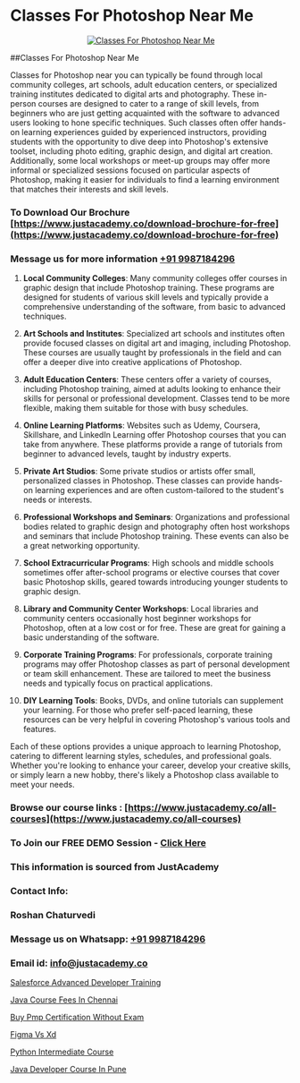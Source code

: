 # Classes For Photoshop Near Me

<p align="center">
  <a href="https://justacademy.co/course-detail/photoshop-training">
    <img src="https://justacademy.co/storage2/course_image/1676637576_course_image.webp" alt="Classes For Photoshop Near Me">
  </a>
</p>
##Classes For Photoshop Near Me

Classes for Photoshop near you can typically be found through local community colleges, art schools, adult education centers, or specialized training institutes dedicated to digital arts and photography. These in-person courses are designed to cater to a range of skill levels, from beginners who are just getting acquainted with the software to advanced users looking to hone specific techniques. Such classes often offer hands-on learning experiences guided by experienced instructors, providing students with the opportunity to dive deep into Photoshop's extensive toolset, including photo editing, graphic design, and digital art creation. Additionally, some local workshops or meet-up groups may offer more informal or specialized sessions focused on particular aspects of Photoshop, making it easier for individuals to find a learning environment that matches their interests and skill levels.
### To Download Our Brochure [https://www.justacademy.co/download-brochure-for-free](https://www.justacademy.co/download-brochure-for-free)
### Message us for more information [+91 9987184296](https://api.whatsapp.com/send?phone=919987184296)
1) **Local Community Colleges**: Many community colleges offer courses in graphic design that include Photoshop training. These programs are designed for students of various skill levels and typically provide a comprehensive understanding of the software, from basic to advanced techniques.

2) **Art Schools and Institutes**: Specialized art schools and institutes often provide focused classes on digital art and imaging, including Photoshop. These courses are usually taught by professionals in the field and can offer a deeper dive into creative applications of Photoshop.

3) **Adult Education Centers**: These centers offer a variety of courses, including Photoshop training, aimed at adults looking to enhance their skills for personal or professional development. Classes tend to be more flexible, making them suitable for those with busy schedules.

4) **Online Learning Platforms**: Websites such as Udemy, Coursera, Skillshare, and LinkedIn Learning offer Photoshop courses that you can take from anywhere. These platforms provide a range of tutorials from beginner to advanced levels, taught by industry experts.

5) **Private Art Studios**: Some private studios or artists offer small, personalized classes in Photoshop. These classes can provide hands-on learning experiences and are often custom-tailored to the student's needs or interests.

6) **Professional Workshops and Seminars**: Organizations and professional bodies related to graphic design and photography often host workshops and seminars that include Photoshop training. These events can also be a great networking opportunity.

7) **School Extracurricular Programs**: High schools and middle schools sometimes offer after-school programs or elective courses that cover basic Photoshop skills, geared towards introducing younger students to graphic design.

8) **Library and Community Center Workshops**: Local libraries and community centers occasionally host beginner workshops for Photoshop, often at a low cost or for free. These are great for gaining a basic understanding of the software.

9) **Corporate Training Programs**: For professionals, corporate training programs may offer Photoshop classes as part of personal development or team skill enhancement. These are tailored to meet the business needs and typically focus on practical applications.

10) **DIY Learning Tools**: Books, DVDs, and online tutorials can supplement your learning. For those who prefer self-paced learning, these resources can be very helpful in covering Photoshop's various tools and features.

Each of these options provides a unique approach to learning Photoshop, catering to different learning styles, schedules, and professional goals. Whether you're looking to enhance your career, develop your creative skills, or simply learn a new hobby, there's likely a Photoshop class available to meet your needs.

### Browse our course links : [https://www.justacademy.co/all-courses](https://www.justacademy.co/all-courses) 
### To Join our FREE DEMO Session - [Click Here](https://www.justacademy.co/register-for-course-demo)


### This information is sourced from JustAcademy
### Contact Info:
### Roshan Chaturvedi
### Message us on Whatsapp: [+91 9987184296](https://api.whatsapp.com/send?phone=919987184296)
### Email id: [info@justacademy.co](mailto:info@justacademy.co)
                
[Salesforce Advanced Developer Training](https://www.linkedin.com/pulse/salesforce-advanced-developer-training-justacademy-new-york-had4f?trackingId=EVydwjsAeyXOESNPY6AhMA%3D%3D&lipi=urn%3Ali%3Apage%3Ad_flagship3_company_admin%3BwtQD6Pu0R9K1Ka8Wqh4DGA%3D%3D)

[Java Course Fees In Chennai](https://www.linkedin.com/pulse/java-course-fees-chennai-justacademy-mumbai-l00jc/)

[Buy Pmp Certification Without Exam](https://medium.com/@justacademytraining/buy-pmp-certification-without-exam-91dc406fc17a)

[Figma Vs Xd](https://medium.com/@mahi3106/figma-vs-xd-6913a6587917)

[Python Intermediate Course](https://justacademyin.github.io/justacademy/python-intermediate-course)

[Java Developer Course In Pune](https://justacademyin.github.io/justacademy/java-developer-course-in-pune)

